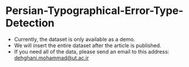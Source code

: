 # Persian-Typographical-Error-Type-Detection

* Currently, the dataset is only available as a demo.
* We will insert the entire dataset after the article is published.
* If you need all of the data, please send an email to this address: dehghani.mohammad@ut.ac.ir
